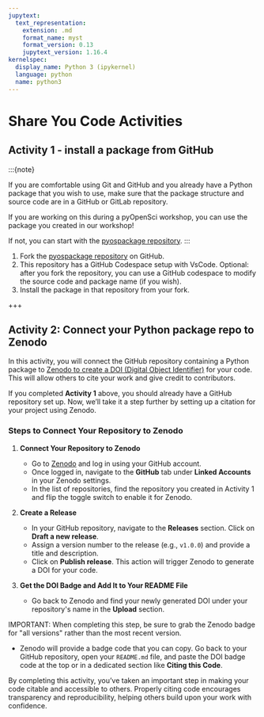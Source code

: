```yaml
---
jupytext:
  text_representation:
    extension: .md
    format_name: myst
    format_version: 0.13
    jupytext_version: 1.16.4
kernelspec:
  display_name: Python 3 (ipykernel)
  language: python
  name: python3
---
```


# Share You Code Activities


## Activity 1 - install a package from GitHub

:::{note}

If you are comfortable using Git and GitHub and you already have a Python package that you wish to use, make sure that the package structure and source code are in a GitHub or GitLab repository. 

If you are working on this during a pyOpenSci workshop, you can use the package you created in our workshop!

If not, you can start with the [pyospackage repository](https://github.com/pyOpenSci/pyosPackage). 
:::


1. Fork the [pyospackage repository](https://github.com/pyOpenSci/pyosPackage) on GitHub.
2. This repository has a GitHub Codespace setup with VsCode. Optional: after you fork the repository, you can use a GitHub codespace to modify the source code and package name (if you wish).
3. Install the package in that repository from your fork.

+++

## Activity 2: Connect your Python package repo to Zenodo

In this activity, you will connect the GitHub repository containing a Python package to [Zenodo to create a DOI (Digital Object Identifier)](zenodo) for your code. This will allow others to cite your work and give credit to contributors. 

If you completed **Activity 1** above, you should already have a GitHub repository set up. Now, we’ll take it a step further by setting up a citation for your project using Zenodo.

### Steps to Connect Your Repository to Zenodo

1. **Connect Your Repository to Zenodo**  
   - Go to [Zenodo](https://zenodo.org/) and log in using your GitHub account.
   - Once logged in, navigate to the **GitHub** tab under **Linked Accounts** in your Zenodo settings.
   - In the list of repositories, find the repository you created in Activity 1 and flip the toggle switch to enable it for Zenodo.

2. **Create a Release**  
   - In your GitHub repository, navigate to the **Releases** section. Click on **Draft a new release**.
   - Assign a version number to the release (e.g., `v1.0.0`) and provide a title and description.
   - Click on **Publish release**. This action will trigger Zenodo to generate a DOI for your code.

3. **Get the DOI Badge and Add It to Your README File**  
   - Go back to Zenodo and find your newly generated DOI under your repository's name in the **Upload** section.

IMPORTANT: When completing this step, be sure to grab the Zenodo badge for "all versions" rather than the most recent version.


   - Zenodo will provide a badge code that you can copy. Go back to your GitHub repository, open your `README.md` file, and paste the DOI badge code at the top or in a dedicated section like **Citing this Code**.

By completing this activity, you’ve taken an important step in making your code citable and accessible to others. Properly citing code encourages transparency and reproducibility, helping others build upon your work with confidence.
